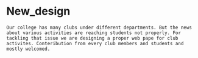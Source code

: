 # New_design

	Our college has many clubs under different departments. But the news about various activities are reaching students not properly. For tackling that issue we are designing a proper web pape for club activites. Conteribution from every club members and students and mostly welcomed.
